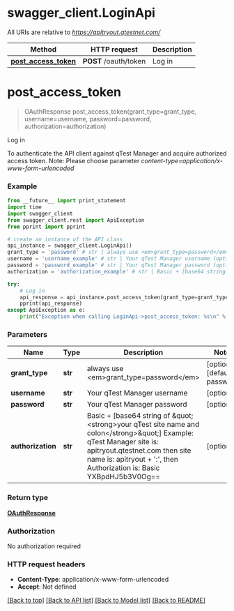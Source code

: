 # swagger_client.LoginApi

All URIs are relative to *https://apitryout.qtestnet.com/*

Method | HTTP request | Description
------------- | ------------- | -------------
[**post_access_token**](LoginApi.md#post_access_token) | **POST** /oauth/token | Log in


# **post_access_token**
> OAuthResponse post_access_token(grant_type=grant_type, username=username, password=password, authorization=authorization)

Log in

To authenticate the API client against qTest Manager and acquire authorized access token.    Note: Please choose parameter <em>content-type=application/x-www-form-urlencoded</em>

### Example 
```python
from __future__ import print_statement
import time
import swagger_client
from swagger_client.rest import ApiException
from pprint import pprint

# create an instance of the API class
api_instance = swagger_client.LoginApi()
grant_type = 'password' # str | always use <em>grant_type=password</em> (optional) (default to password)
username = 'username_example' # str | Your qTest Manager username (optional)
password = 'password_example' # str | Your qTest Manager password (optional)
authorization = 'authorization_example' # str | Basic + [base64 string of \"<strong>your qTest site name and colon</strong>\"]  Example: qTest Manager site is: apitryout.qtestnet.com then site name is: apitryout + ':', then Authorization is: Basic YXBpdHJ5b3V0Og== (optional)

try: 
    # Log in
    api_response = api_instance.post_access_token(grant_type=grant_type, username=username, password=password, authorization=authorization)
    pprint(api_response)
except ApiException as e:
    print("Exception when calling LoginApi->post_access_token: %s\n" % e)
```

### Parameters

Name | Type | Description  | Notes
------------- | ------------- | ------------- | -------------
 **grant_type** | **str**| always use &lt;em&gt;grant_type&#x3D;password&lt;/em&gt; | [optional] [default to password]
 **username** | **str**| Your qTest Manager username | [optional] 
 **password** | **str**| Your qTest Manager password | [optional] 
 **authorization** | **str**| Basic + [base64 string of \&quot;&lt;strong&gt;your qTest site name and colon&lt;/strong&gt;\&quot;]  Example: qTest Manager site is: apitryout.qtestnet.com then site name is: apitryout + &#39;:&#39;, then Authorization is: Basic YXBpdHJ5b3V0Og&#x3D;&#x3D; | [optional] 

### Return type

[**OAuthResponse**](OAuthResponse.md)

### Authorization

No authorization required

### HTTP request headers

 - **Content-Type**: application/x-www-form-urlencoded
 - **Accept**: Not defined

[[Back to top]](#) [[Back to API list]](../README.md#documentation-for-api-endpoints) [[Back to Model list]](../README.md#documentation-for-models) [[Back to README]](../README.md)

